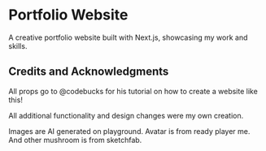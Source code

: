 # Portfolio Website

A creative portfolio website built with Next.js, showcasing my work and skills.

## Credits and Acknowledgments

All props go to @codebucks for his tutorial on how to create a website like this!

All additional functionality and design changes were my own creation.

Images are AI generated on playground. Avatar is from ready player me. And other mushroom is from sketchfab.
